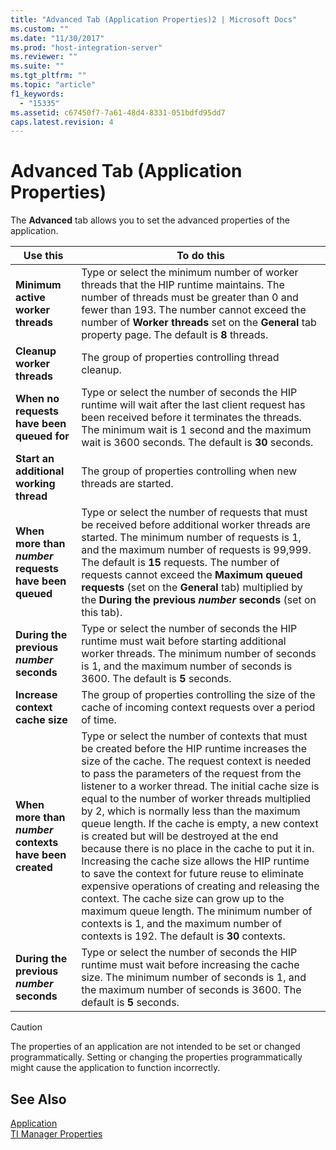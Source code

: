 ```yaml
---
title: "Advanced Tab (Application Properties)2 | Microsoft Docs"
ms.custom: ""
ms.date: "11/30/2017"
ms.prod: "host-integration-server"
ms.reviewer: ""
ms.suite: ""
ms.tgt_pltfrm: ""
ms.topic: "article"
f1_keywords: 
  - "15335"
ms.assetid: c67450f7-7a61-48d4-8331-051bdfd95dd7
caps.latest.revision: 4
---
```

# Advanced Tab (Application Properties)
The **Advanced** tab allows you to set the advanced properties of the application.  
  
|Use this|To do this|  
|--------------|----------------|  
|**Minimum active worker threads**|Type or select the minimum number of worker threads that the HIP runtime maintains. The number of threads must be greater than 0 and fewer than 193. The number cannot exceed the number of **Worker threads** set on the **General** tab property page. The default is **8** threads.|  
|**Cleanup worker threads**|The group of properties controlling thread cleanup.|  
|**When no requests have been queued for**|Type or select the number of seconds the HIP runtime will wait after the last client request has been received before it terminates the threads. The minimum wait is 1 second and the maximum wait is 3600 seconds. The default is **30** seconds.|  
|**Start an additional working thread**|The group of properties controlling when new threads are started.|  
|**When more than** <br /> ***number* requests have been queued**|Type or select the number of requests that must be received before additional worker threads are started. The minimum number of requests is 1, and the maximum number of requests is 99,999. The default is **15** requests. The number of requests cannot exceed the **Maximum queued requests** (set on the **General** tab) multiplied by the **During the previous *number* seconds** (set on this tab).|  
|**During the previous** <br /> ***number* seconds**|Type or select the number of seconds the HIP runtime must wait before starting additional worker threads. The minimum number of seconds is 1, and the maximum number of seconds is 3600. The default is **5** seconds.|  
|**Increase context cache size**|The group of properties controlling the size of the cache of incoming context requests over a period of time.|  
|**When more than** <br /> ***number* contexts have been created**|Type or select the number of contexts that must be created before the HIP runtime increases the size of the cache. The request context is needed to pass the parameters of the request from the listener to a worker thread. The initial cache size is equal to the number of worker threads multiplied by 2, which is normally less than the maximum queue length. If the cache is empty, a new context is created but will be destroyed at the end because there is no place in the cache to put it in. Increasing the cache size allows the HIP runtime to save the context for future reuse to eliminate expensive operations of creating and releasing the context. The cache size can grow up to the maximum queue length. The minimum number of contexts is 1, and the maximum number of contexts is 192. The default is **30** contexts.|  
|**During the previous** <br /> ***number* seconds**|Type or select the number of seconds the HIP runtime must wait before increasing the cache size. The minimum number of seconds is 1, and the maximum number of seconds is 3600. The default is **5** seconds.|  
  
> [!CAUTION]
>  The properties of an application are not intended to be set or changed programmatically. Setting or changing the properties programmatically might cause the application to function incorrectly.  
  
## See Also  
 [Application](../core/application2.md)   
 [TI Manager Properties](../core/ti-manager-properties1.md)